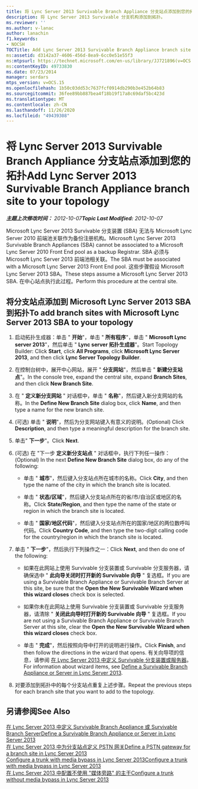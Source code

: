 ```yaml
---
title: 将 Lync Server 2013 Survivable Branch Appliance 分支站点添加到您的拓扑
description: 将 Lync Server 2013 Survivable 分支机构添加到拓扑。
ms.reviewer: ''
ms.author: v-lanac
author: lanachin
f1.keywords:
- NOCSH
TOCTitle: Add Lync Server 2013 Survivable Branch Appliance branch site to your topology
ms:assetid: d3142a37-4606-456d-8ea9-6cc0e51e55f3
ms:mtpsurl: https://technet.microsoft.com/en-us/library/JJ721896(v=OCS.15)
ms:contentKeyID: 49733830
ms.date: 07/23/2014
manager: serdars
mtps_version: v=OCS.15
ms.openlocfilehash: 1b50c03dd53c7637fcf0914db290b3e452b64b83
ms.sourcegitcommit: 36fee89bb887bea4f18b19f17a8c69daf5bc423d
ms.translationtype: MT
ms.contentlocale: zh-CN
ms.lasthandoff: 11/26/2020
ms.locfileid: "49439308"
---
```

# <a name="add-lync-server-2013-survivable-branch-appliance-branch-site-to-your-topology"></a><span data-ttu-id="33a7e-103">将 Lync Server 2013 Survivable Branch Appliance 分支站点添加到您的拓扑</span><span class="sxs-lookup"><span data-stu-id="33a7e-103">Add Lync Server 2013 Survivable Branch Appliance branch site to your topology</span></span>

<div data-xmlns="http://www.w3.org/1999/xhtml">

<div class="topic" data-xmlns="http://www.w3.org/1999/xhtml" data-msxsl="urn:schemas-microsoft-com:xslt" data-cs="https://msdn.microsoft.com/">

<div data-asp="https://msdn2.microsoft.com/asp">



</div>

<div id="mainSection">

<div id="mainBody"><span data-ttu-id="33a7e-104">

<span> </span></span><span class="sxs-lookup"><span data-stu-id="33a7e-104">

<span> </span></span></span>

<span data-ttu-id="33a7e-105">_**主题上次修改时间：** 2012-10-07_</span><span class="sxs-lookup"><span data-stu-id="33a7e-105">_**Topic Last Modified:** 2012-10-07_</span></span>

<span data-ttu-id="33a7e-106">Microsoft Lync Server 2013 Survivable 分支装置 (SBA) 无法与 Microsoft Lync Server 2010 前端池关联作为备份注册机构。</span><span class="sxs-lookup"><span data-stu-id="33a7e-106">Microsoft Lync Server 2013 Survivable Branch Appliances (SBA) cannot be associated to a Microsoft Lync Server 2010 Front End pool as a backup Registrar.</span></span> <span data-ttu-id="33a7e-107">SBA 必须与 Microsoft Lync Server 2013 前端池相关联。</span><span class="sxs-lookup"><span data-stu-id="33a7e-107">The SBA must be associated with a Microsoft Lync Server 2013 Front End pool.</span></span> <span data-ttu-id="33a7e-108">这些步骤假设 Microsoft Lync Server 2013 SBA。</span><span class="sxs-lookup"><span data-stu-id="33a7e-108">These steps assume a Microsoft Lync Server 2013 SBA.</span></span> <span data-ttu-id="33a7e-109">在中心站点执行此过程。</span><span class="sxs-lookup"><span data-stu-id="33a7e-109">Perform this procedure at the central site.</span></span>

<div>

## <a name="to-add-branch-sites-with-microsoft-lync-server-2013-sba-to-your-topology"></a><span data-ttu-id="33a7e-110">将分支站点添加到 Microsoft Lync Server 2013 SBA 到拓扑</span><span class="sxs-lookup"><span data-stu-id="33a7e-110">To add branch sites with Microsoft Lync Server 2013 SBA to your topology</span></span>

1.  <span data-ttu-id="33a7e-111">启动拓扑生成器：单击 " **开始**"，单击 " **所有程序**"，单击 " **Microsoft Lync server 2013**"，然后单击 " **Lync server 拓扑生成器**"。</span><span class="sxs-lookup"><span data-stu-id="33a7e-111">Start Topology Builder: Click **Start**, click **All Programs**, click **Microsoft Lync Server 2013**, and then click **Lync Server Topology Builder**.</span></span>

2.  <span data-ttu-id="33a7e-112">在控制台树中，展开中心网站，展开 " **分支网站**"，然后单击 " **新建分支站点**"。</span><span class="sxs-lookup"><span data-stu-id="33a7e-112">In the console tree, expand the central site, expand **Branch Sites**, and then click **New Branch Site**.</span></span>

3.  <span data-ttu-id="33a7e-113">在 " **定义新分支网站** " 对话框中，单击 " **名称**"，然后键入新分支网站的名称。</span><span class="sxs-lookup"><span data-stu-id="33a7e-113">In the **Define New Branch Site** dialog box, click **Name**, and then type a name for the new branch site.</span></span>

4.  <span data-ttu-id="33a7e-114"> (可选) 单击 " **说明**"，然后为分支网站键入有意义的说明。</span><span class="sxs-lookup"><span data-stu-id="33a7e-114">(Optional) Click **Description**, and then type a meaningful description for the branch site.</span></span>

5.  <span data-ttu-id="33a7e-115">单击" **下一步**"。</span><span class="sxs-lookup"><span data-stu-id="33a7e-115">Click **Next**.</span></span>

6.  <span data-ttu-id="33a7e-116"> (可选) 在 "下一步 **定义新分支站点** " 对话框中，执行下列任一操作：</span><span class="sxs-lookup"><span data-stu-id="33a7e-116">(Optional) In the next **Define New Branch Site** dialog box, do any of the following:</span></span>
    
      - <span data-ttu-id="33a7e-117">单击 " **城市**"，然后键入分支站点所在城市的名称。</span><span class="sxs-lookup"><span data-stu-id="33a7e-117">Click **City**, and then type the name of the city in which the branch site is located.</span></span>
    
      - <span data-ttu-id="33a7e-118">单击 " **状态/区域**"，然后键入分支站点所在的省/市/自治区或地区的名称。</span><span class="sxs-lookup"><span data-stu-id="33a7e-118">Click **State/Region**, and then type the name of the state or region in which the branch site is located.</span></span>
    
      - <span data-ttu-id="33a7e-119">单击 " **国家/地区代码**"，然后键入分支站点所在的国家/地区的两位数呼叫代码。</span><span class="sxs-lookup"><span data-stu-id="33a7e-119">Click **Country Code**, and then type the two-digit calling code for the country/region in which the branch site is located.</span></span>

7.  <span data-ttu-id="33a7e-120">单击 " **下一步**"，然后执行下列操作之一：</span><span class="sxs-lookup"><span data-stu-id="33a7e-120">Click **Next**, and then do one of the following:</span></span>
    
      - <span data-ttu-id="33a7e-121">如果在此网站上使用 Survivable 分支装置或 Survivable 分支服务器，请确保选中 " **此向导关闭时打开新的 Survivable 向导** " 复选框。</span><span class="sxs-lookup"><span data-stu-id="33a7e-121">If you are using a Survivable Branch Appliance or Survivable Branch Server at this site, be sure that the **Open the New Survivable Wizard when this wizard closes** check box is selected.</span></span>
    
      - <span data-ttu-id="33a7e-122">如果你未在此网站上使用 Survivable 分支装置或 Survivable 分支服务器，请清除 " **关闭此向导时打开新的 Survivable 向导** " 复选框。</span><span class="sxs-lookup"><span data-stu-id="33a7e-122">If you are not using a Survivable Branch Appliance or Survivable Branch Server at this site, clear the **Open the New Survivable Wizard when this wizard closes** check box.</span></span>
    
      - <span data-ttu-id="33a7e-123">单击 " **完成**"，然后按照向导中打开的说明进行操作。</span><span class="sxs-lookup"><span data-stu-id="33a7e-123">Click **Finish**, and then follow the directions in the wizard that opens.</span></span> <span data-ttu-id="33a7e-124">有关向导项的信息，请参阅 [在 Lync Server 2013 中定义 Survivable 分支装置或服务器](lync-server-2013-define-a-survivable-branch-appliance-or-server.md)。</span><span class="sxs-lookup"><span data-stu-id="33a7e-124">For information about wizard items, see [Define a Survivable Branch Appliance or Server in Lync Server 2013](lync-server-2013-define-a-survivable-branch-appliance-or-server.md).</span></span>

8.  <span data-ttu-id="33a7e-125">对要添加到拓扑中的每个分支站点重复上述步骤。</span><span class="sxs-lookup"><span data-stu-id="33a7e-125">Repeat the previous steps for each branch site that you want to add to the topology.</span></span>

</div>

<div>

## <a name="see-also"></a><span data-ttu-id="33a7e-126">另请参阅</span><span class="sxs-lookup"><span data-stu-id="33a7e-126">See Also</span></span>


[<span data-ttu-id="33a7e-127">在 Lync Server 2013 中定义 Survivable Branch Appliance 或 Survivable Branch Server</span><span class="sxs-lookup"><span data-stu-id="33a7e-127">Define a Survivable Branch Appliance or Server in Lync Server 2013</span></span>](lync-server-2013-define-a-survivable-branch-appliance-or-server.md)  
[<span data-ttu-id="33a7e-128">在 Lync Server 2013 中为分支站点定义 PSTN 网关</span><span class="sxs-lookup"><span data-stu-id="33a7e-128">Define a PSTN gateway for a branch site in Lync Server 2013</span></span>](lync-server-2013-define-a-pstn-gateway-for-a-branch-site.md)  
[<span data-ttu-id="33a7e-129">Configure a trunk with media bypass in Lync Server 2013</span><span class="sxs-lookup"><span data-stu-id="33a7e-129">Configure a trunk with media bypass in Lync Server 2013</span></span>](lync-server-2013-configure-a-trunk-with-media-bypass.md)  
[<span data-ttu-id="33a7e-130">在 Lync Server 2013 中配置不使用 "媒体旁路" 的主干</span><span class="sxs-lookup"><span data-stu-id="33a7e-130">Configure a trunk without media bypass in Lync Server 2013</span></span>](lync-server-2013-configure-a-trunk-without-media-bypass.md)  
  

<span data-ttu-id="33a7e-131"></div>

</div>

<span> </span>

</div>

</div>

</span><span class="sxs-lookup"><span data-stu-id="33a7e-131"></div>

</div>

<span> </span>

</div>

</div>

</span></span></div>

